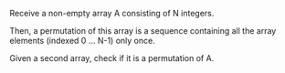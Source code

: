 Receive a non-empty array A consisting of N integers. 

Then, a permutation of this array is a sequence containing all the 
array elements (indexed 0 ... N-1) only once. 

Given a second array, check if it is a permutation of A. 

